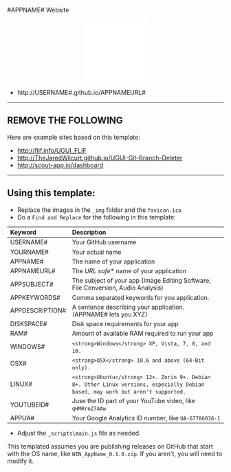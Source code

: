 #APPNAME# Website

<p align="center"><img src="_img/logo.png" alt="APPNAME# logo"></p>

* http://USERNAME#.github.io/APPNAMEURL#

* * *

## REMOVE THE FOLLOWING

Here are example sites based on this template:

* http://flif.info/UGUI_FLIF
* http://TheJaredWilcurt.github.io/UGUI-Git-Branch-Deleter
* http://scout-app.io/dashboard

* * *

## Using this template:

* Replace the images in the `_img` folder and the `favicon.ico`
* Do a `Find and Replace` for the following in this template:

Keyword         | Description
:--             | :--
USERNAME#       | Your GitHub username
YOURNAME#       | Your actual name
APPNAME#        | The name of your application
APPNAMEURL#     | The *URL safe** name of your application
APPSUBJECT#     | The subject of your app (Image Editing Software, File Conversion, Audio Analysis)
APPKEYWORDS#    | Comma separated keywords for you application.
APPDESCRIPTION# | A sentence describing your application. (APPNAME# lets you XYZ)
DISKSPACE#      | Disk space requirements for your app
RAM#            | Amount of available RAM required to run your app
WINDOWS#        | `<strong>Windows</strong> XP, Vista, 7, 8, and 10.`
OSX#            | `<strong>OSX</strong> 10.6 and above (64-Bit only).`
LINUX#          | `<strong>Ubuntu</strong> 12+. Zorin 9+. Debian 8+. Other Linux versions, especially Debian based, may work but aren't supported.`
YOUTUBEID#      | Juse the ID part of your YouTube video, like `qHMRroZ7AAw`
APPUA#          | Your Google Analytics ID number, like `UA-67786036-1`

* Adjust the `_scripts\main.js` file as needed.

This templated assumes you are publishing releases on GitHub that start with the OS name, like `WIN_AppName_0.1.0.zip`. If you aren't, you will need to modify it.
